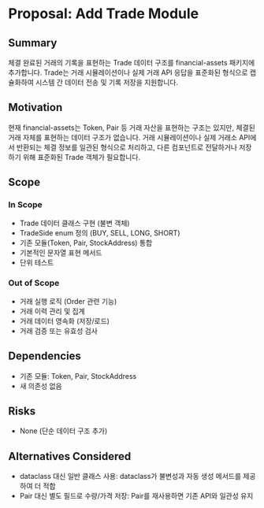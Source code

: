 # Proposal: Add Trade Module

## Summary
체결 완료된 거래의 기록을 표현하는 Trade 데이터 구조를 financial-assets 패키지에 추가합니다. Trade는 거래 시뮬레이션이나 실제 거래 API 응답을 표준화된 형식으로 캡슐화하여 시스템 간 데이터 전송 및 기록 저장을 지원합니다.

## Motivation
현재 financial-assets는 Token, Pair 등 거래 자산을 표현하는 구조는 있지만, 체결된 거래 자체를 표현하는 데이터 구조가 없습니다. 거래 시뮬레이션이나 실제 거래소 API에서 반환되는 체결 정보를 일관된 형식으로 처리하고, 다른 컴포넌트로 전달하거나 저장하기 위해 표준화된 Trade 객체가 필요합니다.

## Scope

### In Scope
- Trade 데이터 클래스 구현 (불변 객체)
- TradeSide enum 정의 (BUY, SELL, LONG, SHORT)
- 기존 모듈(Token, Pair, StockAddress) 통합
- 기본적인 문자열 표현 메서드
- 단위 테스트

### Out of Scope
- 거래 실행 로직 (Order 관련 기능)
- 거래 이력 관리 및 집계
- 거래 데이터 영속화 (저장/로드)
- 거래 검증 또는 유효성 검사

## Dependencies
- 기존 모듈: Token, Pair, StockAddress
- 새 의존성 없음

## Risks
- None (단순 데이터 구조 추가)

## Alternatives Considered
- dataclass 대신 일반 클래스 사용: dataclass가 불변성과 자동 생성 메서드를 제공하여 더 적합
- Pair 대신 별도 필드로 수량/가격 저장: Pair를 재사용하면 기존 API와 일관성 유지
